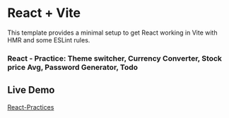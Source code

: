 # React + Vite

This template provides a minimal setup to get React working in Vite with HMR and some ESLint rules.

### React - Practice: Theme switcher, Currency Converter, Stock price Avg, Password Generator, Todo

## Live Demo

[React-Practices](https://react-practice-md-saiduls-projects-a1e609f7.vercel.app/)
